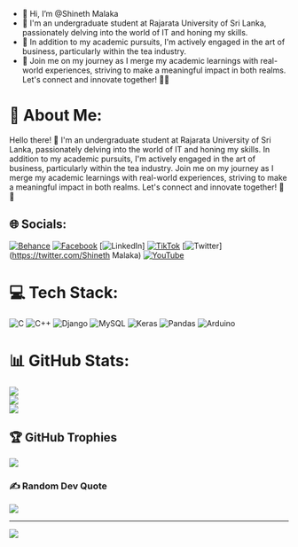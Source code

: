 - 👋 Hi, I’m @Shineth Malaka
- 👀 I'm an undergraduate student at Rajarata University of Sri Lanka, passionately delving into the world of IT and honing my skills. 
- 🌱 In addition to my academic pursuits, I'm actively engaged in the art of business, particularly within the tea industry.
- 💞️ Join me on my journey as I merge my academic learnings with real-world experiences, striving to make a meaningful impact in both realms. Let's connect and innovate together! 🌱✨

# 💫 About Me:
Hello there! 👋 I'm an undergraduate student at Rajarata University of Sri Lanka, passionately delving into the world of IT and honing my skills. In addition to my academic pursuits, I'm actively engaged in the art of business, particularly within the tea industry. Join me on my journey as I merge my academic learnings with real-world experiences, striving to make a meaningful impact in both realms. Let's connect and innovate together! 🌱✨


## 🌐 Socials:
[![Behance](https://img.shields.io/badge/Behance-1769ff?logo=behance&logoColor=white)](https://behance.net/Shinaa) [![Facebook](https://img.shields.io/badge/Facebook-%231877F2.svg?logo=Facebook&logoColor=white)](https://www.facebook.com/shineth.hadaragamagedo) [![LinkedIn](https://www.linkedin.com/in/shineth-malaka-9148a5191/?originalSubdomain=lk)] [![TikTok](https://img.shields.io/badge/TikTok-%23000000.svg?logo=TikTok&logoColor=white)](https://tiktok.com/@Shineth_Malaka) [![Twitter](https://img.shields.io/badge/Twitter-%231DA1F2.svg?logo=Twitter&logoColor=white)](https://twitter.com/Shineth Malaka) [![YouTube](https://img.shields.io/badge/YouTube-%23FF0000.svg?logo=YouTube&logoColor=white)](https://youtube.com/@UC4LPzvnBjsj9LeDrK6lufrg) 

# 💻 Tech Stack:
![C](https://img.shields.io/badge/c-%2300599C.svg?style=for-the-badge&logo=c&logoColor=white) ![C++](https://img.shields.io/badge/c++-%2300599C.svg?style=for-the-badge&logo=c%2B%2B&logoColor=white) ![Django](https://img.shields.io/badge/django-%23092E20.svg?style=for-the-badge&logo=django&logoColor=white) ![MySQL](https://img.shields.io/badge/mysql-%2300000f.svg?style=for-the-badge&logo=mysql&logoColor=white) ![Keras](https://img.shields.io/badge/Keras-%23D00000.svg?style=for-the-badge&logo=Keras&logoColor=white) ![Pandas](https://img.shields.io/badge/pandas-%23150458.svg?style=for-the-badge&logo=pandas&logoColor=white) ![Arduino](https://img.shields.io/badge/-Arduino-00979D?style=for-the-badge&logo=Arduino&logoColor=white)
# 📊 GitHub Stats:
![](https://github-readme-stats.vercel.app/api?username=Shina98&theme=prussian&hide_border=false&include_all_commits=true&count_private=true)<br/>
![](https://github-readme-streak-stats.herokuapp.com/?user=Shina98&theme=prussian&hide_border=false)<br/>
![](https://github-readme-stats.vercel.app/api/top-langs/?username=Shina98&theme=prussian&hide_border=false&include_all_commits=true&count_private=true&layout=compact)

## 🏆 GitHub Trophies
![](https://github-profile-trophy.vercel.app/?username=Shina98&theme=radical&no-frame=false&no-bg=true&margin-w=4)

### ✍️ Random Dev Quote
![](https://quotes-github-readme.vercel.app/api?type=horizontal&theme=radical)

---
[![](https://visitcount.itsvg.in/api?id=Shina98&icon=0&color=0)](https://visitcount.itsvg.in)

<!-- Proudly created with GPRM ( https://gprm.itsvg.in ) -->
